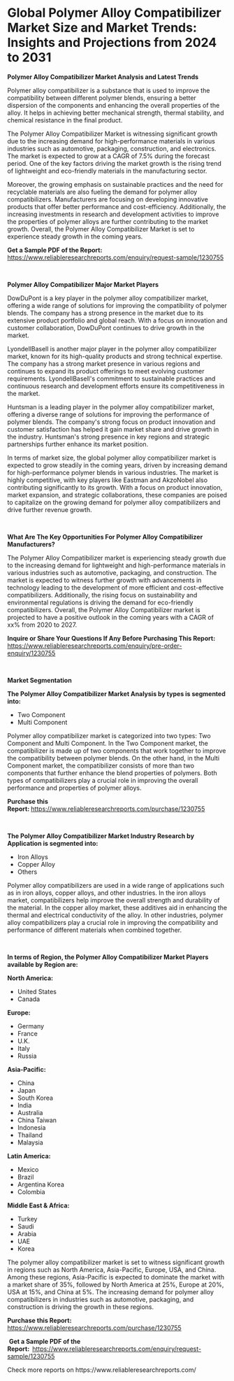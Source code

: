 <p><h1>Global Polymer Alloy Compatibilizer Market Size and Market Trends: Insights and Projections from 2024 to 2031</h1></p><p><strong>Polymer Alloy Compatibilizer Market Analysis and Latest Trends</strong></p>
<p><p>Polymer alloy compatibilizer is a substance that is used to improve the compatibility between different polymer blends, ensuring a better dispersion of the components and enhancing the overall properties of the alloy. It helps in achieving better mechanical strength, thermal stability, and chemical resistance in the final product.</p><p>The Polymer Alloy Compatibilizer Market is witnessing significant growth due to the increasing demand for high-performance materials in various industries such as automotive, packaging, construction, and electronics. The market is expected to grow at a CAGR of 7.5% during the forecast period. One of the key factors driving the market growth is the rising trend of lightweight and eco-friendly materials in the manufacturing sector.</p><p>Moreover, the growing emphasis on sustainable practices and the need for recyclable materials are also fueling the demand for polymer alloy compatibilizers. Manufacturers are focusing on developing innovative products that offer better performance and cost-efficiency. Additionally, the increasing investments in research and development activities to improve the properties of polymer alloys are further contributing to the market growth. Overall, the Polymer Alloy Compatibilizer Market is set to experience steady growth in the coming years.</p></p>
<p><strong>Get a Sample PDF of the Report:&nbsp;</strong> <a href="https://www.reliableresearchreports.com/enquiry/request-sample/1230755">https://www.reliableresearchreports.com/enquiry/request-sample/1230755</a></p>
<p>&nbsp;</p>
<p><strong>Polymer Alloy Compatibilizer Major Market Players</strong></p>
<p><p>DowDuPont is a key player in the polymer alloy compatibilizer market, offering a wide range of solutions for improving the compatibility of polymer blends. The company has a strong presence in the market due to its extensive product portfolio and global reach. With a focus on innovation and customer collaboration, DowDuPont continues to drive growth in the market.</p><p>LyondellBasell is another major player in the polymer alloy compatibilizer market, known for its high-quality products and strong technical expertise. The company has a strong market presence in various regions and continues to expand its product offerings to meet evolving customer requirements. LyondellBasell's commitment to sustainable practices and continuous research and development efforts ensure its competitiveness in the market.</p><p>Huntsman is a leading player in the polymer alloy compatibilizer market, offering a diverse range of solutions for improving the performance of polymer blends. The company's strong focus on product innovation and customer satisfaction has helped it gain market share and drive growth in the industry. Huntsman's strong presence in key regions and strategic partnerships further enhance its market position.</p><p>In terms of market size, the global polymer alloy compatibilizer market is expected to grow steadily in the coming years, driven by increasing demand for high-performance polymer blends in various industries. The market is highly competitive, with key players like Eastman and AkzoNobel also contributing significantly to its growth. With a focus on product innovation, market expansion, and strategic collaborations, these companies are poised to capitalize on the growing demand for polymer alloy compatibilizers and drive further revenue growth.</p></p>
<p>&nbsp;</p>
<p><strong>What Are The Key Opportunities For Polymer Alloy Compatibilizer Manufacturers?</strong></p>
<p><p>The Polymer Alloy Compatibilizer market is experiencing steady growth due to the increasing demand for lightweight and high-performance materials in various industries such as automotive, packaging, and construction. The market is expected to witness further growth with advancements in technology leading to the development of more efficient and cost-effective compatibilizers. Additionally, the rising focus on sustainability and environmental regulations is driving the demand for eco-friendly compatibilizers. Overall, the Polymer Alloy Compatibilizer market is projected to have a positive outlook in the coming years with a CAGR of xx% from 2020 to 2027.</p></p>
<p><strong>Inquire or Share Your Questions If Any Before Purchasing This Report:</strong> <a href="https://www.reliableresearchreports.com/enquiry/pre-order-enquiry/1230755">https://www.reliableresearchreports.com/enquiry/pre-order-enquiry/1230755</a></p>
<p>&nbsp;</p>
<p><strong>Market Segmentation</strong></p>
<p><strong>The Polymer Alloy Compatibilizer Market Analysis by types is segmented into:</strong></p>
<p><ul><li>Two Component</li><li>Multi Component</li></ul></p>
<p><p>Polymer alloy compatibilizer market is categorized into two types: Two Component and Multi Component. In the Two Component market, the compatibilizer is made up of two components that work together to improve the compatibility between polymer blends. On the other hand, in the Multi Component market, the compatibilizer consists of more than two components that further enhance the blend properties of polymers. Both types of compatibilizers play a crucial role in improving the overall performance and properties of polymer alloys.</p></p>
<p><strong>Purchase this Report:&nbsp;</strong><a href="https://www.reliableresearchreports.com/purchase/1230755">https://www.reliableresearchreports.com/purchase/1230755</a></p>
<p>&nbsp;</p>
<p><strong>The Polymer Alloy Compatibilizer Market Industry Research by Application is segmented into:</strong></p>
<p><ul><li>Iron Alloys</li><li>Copper Alloy</li><li>Others</li></ul></p>
<p><p>Polymer alloy compatibilizers are used in a wide range of applications such as in iron alloys, copper alloys, and other industries. In the iron alloys market, compatibilizers help improve the overall strength and durability of the material. In the copper alloy market, these additives aid in enhancing the thermal and electrical conductivity of the alloy. In other industries, polymer alloy compatibilizers play a crucial role in improving the compatibility and performance of different materials when combined together.</p></p>
<p>&nbsp;</p>
<p><strong>In terms of Region, the Polymer Alloy Compatibilizer Market Players available by Region are:</strong></p>
<p>
    <p> <strong> North America: </strong>
        <ul>
            <li>United States</li>
            <li>Canada</li>
        </ul>
        </p> 
    <p> <strong> Europe: </strong>
        <ul>
            <li>Germany</li>
            <li>France</li>
            <li>U.K.</li>
            <li>Italy</li>
            <li>Russia</li>
        </ul>
        </p> 
    <p> <strong> Asia-Pacific: </strong>
        <ul>
            <li>China</li>
            <li>Japan</li>
            <li>South Korea</li>
            <li>India</li>
            <li>Australia</li>
            <li>China Taiwan</li>
            <li>Indonesia</li>
            <li>Thailand</li>
            <li>Malaysia</li>
        </ul>
        </p> 
    <p> <strong> Latin America: </strong>
        <ul>
            <li>Mexico</li>
            <li>Brazil</li>
            <li>Argentina Korea</li>
            <li>Colombia</li>
        </ul>
        </p> 
    <p> <strong> Middle East & Africa: </strong>
        <ul>
            <li>Turkey</li>
            <li>Saudi</li>
            <li>Arabia</li>
            <li>UAE</li>
            <li>Korea</li>
        </ul>
    </p>
    </p>
<p><p>The polymer alloy compatibilizer market is set to witness significant growth in regions such as North America, Asia-Pacific, Europe, USA, and China. Among these regions, Asia-Pacific is expected to dominate the market with a market share of 35%, followed by North America at 25%, Europe at 20%, USA at 15%, and China at 5%. The increasing demand for polymer alloy compatibilizers in industries such as automotive, packaging, and construction is driving the growth in these regions.</p></p>
<p><strong>Purchase this Report: </strong><a href="https://www.reliableresearchreports.com/purchase/1230755">https://www.reliableresearchreports.com/purchase/1230755</a></p>
<p>&nbsp;<strong>Get a Sample PDF of the Report:&nbsp;&nbsp;</strong><a href="https://www.reliableresearchreports.com/enquiry/request-sample/1230755">https://www.reliableresearchreports.com/enquiry/request-sample/1230755</a></p>
<p><strong></strong></p>
<p>Check more reports on https://www.reliableresearchreports.com/</p>
